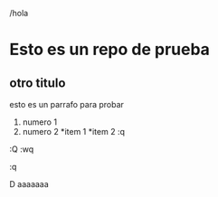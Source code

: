 
/hola

Esto es un repo de prueba
=========================
otro titulo
-----------
esto es un parrafo para probar

1) numero 1
2) numero 2
*item 1
*item 2
:q

:Q
:wq


:q

D
aaaaaaa
